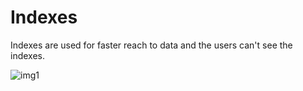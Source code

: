 # Indexes

Indexes are used for faster reach to data and the users can't see the indexes.

![img1](https://i.ytimg.com/vi/YuRO9-rOgv4/maxresdefault.jpg)
